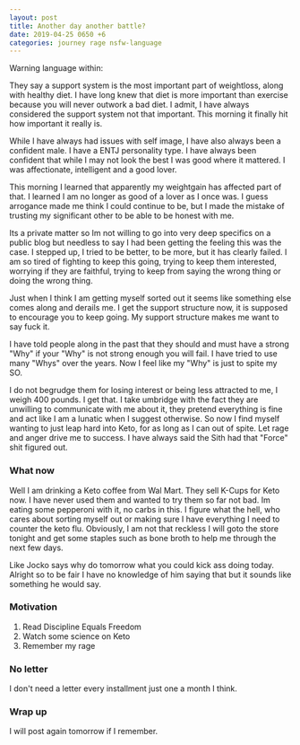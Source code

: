 ```yaml
---
layout: post
title: Another day another battle?
date: 2019-04-25 0650 +6
categories: journey rage nsfw-language
---
```


Warning language within:

They say a support system is the most important part of weightloss, along with healthy diet. I have long knew that diet is more important than exercise because you will never outwork a bad diet. I admit, I have always considered the support system not that important. This morning it finally hit how important it really is.

While I have always had issues with self image, I have also always been a confident male. I have a ENTJ personality type. I have always been confident that while I may not look the best I was good where it mattered. I was affectionate, intelligent and a good lover.

This morning I learned that apparently my weightgain has affected part of that. I learned I am no longer as good of a lover as I once was. I guess arrogance made me think I could continue to be, but I made the mistake of trusting my significant other to be able to be honest with me. 

Its a private matter so Im not willing to go into very deep specifics on a public blog but needless to say I had been getting the feeling this was the case. I stepped up, I tried to be better, to be more, but it has clearly failed. I am so tired of fighting to keep this going, trying to keep them interested, worrying if they are faithful, trying to keep from saying the wrong thing or doing the wrong thing. 

Just when I think I am getting myself sorted out it seems like something else comes along and derails me. I get the support structure now, it is supposed to encourage you to keep going. My support structure makes me want to say fuck it. 

I have told people along in the past that they should and must have a strong "Why" if your "Why" is not strong enough you will fail. I have tried to use many "Whys" over the years. Now I feel like my "Why" is just to spite my SO. 

I do not begrudge them for losing interest or being less attracted to me, I weigh 400 pounds. I get that. I take umbridge with the fact they are unwilling to communicate with me about it, they pretend everything is fine and act like I am a lunatic when I suggest otherwise. So now I find myself wanting to just leap hard into Keto, for as long as I can out of spite. Let rage and anger drive me to success. I have always said the Sith had that "Force" shit figured out.


### What now

Well I am drinking a Keto coffee from Wal Mart. They sell K-Cups for Keto now. I have never used them and wanted to try them so far not bad. Im eating some pepperoni with it, no carbs in this. I figure what the hell, who cares about sorting myself out or making sure I have everything I need to counter the keto flu. Obviously, I am not that reckless I will goto the store tonight and get some staples such as bone broth to help me through the next few days. 

Like Jocko says why do tomorrow what you could kick ass doing today. Alright so to be fair I have no knowledge of him saying that but it sounds like something he would say.

### Motivation

1. Read Discipline Equals Freedom
2. Watch some science on Keto
3. Remember my rage


### No letter

I don't need a letter every installment just one a month I think.



### Wrap up

I will post again tomorrow if I remember.
